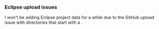 ### Eclipse upload issues

I won't be adding Eclipse project data for a while due to the GitHub upload issue with directories that start with a `.`
